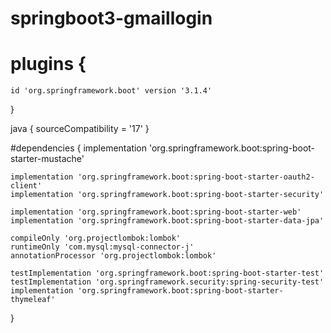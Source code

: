 # springboot3-gmaillogin
# plugins {
    
    id 'org.springframework.boot' version '3.1.4'
   
}

java {
    sourceCompatibility = '17'
}


#dependencies {
    implementation 'org.springframework.boot:spring-boot-starter-mustache'

    implementation 'org.springframework.boot:spring-boot-starter-oauth2-client'
    implementation 'org.springframework.boot:spring-boot-starter-security'

    implementation 'org.springframework.boot:spring-boot-starter-web'
    implementation 'org.springframework.boot:spring-boot-starter-data-jpa'

    compileOnly 'org.projectlombok:lombok'
    runtimeOnly 'com.mysql:mysql-connector-j'
    annotationProcessor 'org.projectlombok:lombok'

    testImplementation 'org.springframework.boot:spring-boot-starter-test'
    testImplementation 'org.springframework.security:spring-security-test'
    implementation 'org.springframework.boot:spring-boot-starter-thymeleaf'
}
